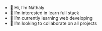 - 👋 Hi, I’m Náthaly
- 👀 I’m interested in learn full stack
- 🌱 I’m currently learning web developing
- 💞️ I’m looking to collaborate on all projects
  
